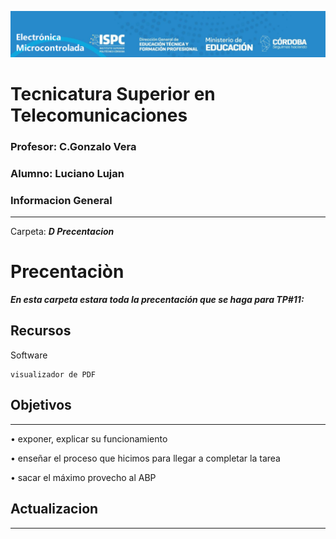 ![alt text](/Recursos/visuales/caratula.png)
# Tecnicatura Superior en Telecomunicaciones
### Profesor: C.Gonzalo Vera   
### Alumno: Luciano Lujan

### Informacion General
***
Carpeta: ***D Precentacion***
# Precentaciòn

***En esta carpeta estara toda la precentación que se haga para TP#11:***




## Recursos
Software 
```
visualizador de PDF

```
## Objetivos
***
• exponer, explicar su funcionamiento  

• enseñar el proceso que hicimos para llegar a completar la tarea  

• sacar el máximo provecho al ABP


## Actualizacion
***